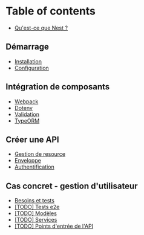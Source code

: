 # Table of contents

* [Qu'est-ce que Nest ?](README.md)

## Démarrage

* [Installation](demarrage/installation.md)
* [Configuration](demarrage/configuration.md)

## Intégration de composants

* [Webpack](integration-de-composants/webpack.md)
* [Dotenv](integration-de-composants/dotenv.md)
* [Validation](integration-de-composants/validation.md)
* [TypeORM](integration-de-composants/typeorm.md)

## Créer une API

* [Gestion de resource](creer-une-api/gestion-de-resource.md)
* [Enveloppe](creer-une-api/enveloppe.md)
* [Authentification](creer-une-api/authentification.md)

## Cas concret - gestion d'utilisateur

* [Besoins et tests](cas-concret/besoins-et-tests.md)
* [\[TODO\] Tests e2e](cas-concret/todo-tests-e2e.md)
* [\[TODO\] Modèles](cas-concret/modeles.md)
* [\[TODO\] Services](cas-concret/services.md)
* [\[TODO\] Points d'entrée de l'API](cas-concret/points-dentree-de-lapi.md)

